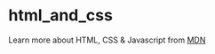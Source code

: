 # html_and_css

Learn more about HTML, CSS & Javascript from
<a href="https://developer.mozilla.org/en-US/docs/Web">MDN</a>
